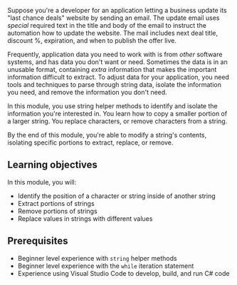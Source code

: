Suppose you're a developer for an application letting a business update its "last chance deals" website by sending an email. The update email uses *special* required text in the title and body of the email to instruct the automation how to update the website. The mail includes next deal title, discount %, expiration, and when to publish the offer live.

Frequently, application data you need to work with is from *other* software systems, and has data you don't want or need. Sometimes the data is in an unusable format, containing *extra* information that makes the important information difficult to extract. To adjust data for your application, you need tools and techniques to parse through string data, isolate the information you need, and remove the information you don't need.

In this module, you use string helper methods to identify and isolate the information you're interested in. You learn how to copy a smaller portion of a larger string. You replace characters, or remove characters from a string.

By the end of this module, you're able to modify a string's contents, isolating specific portions to extract, replace, or remove.

## Learning objectives

In this module, you will:

- Identify the position of a character or string inside of another string
- Extract portions of strings
- Remove portions of strings
- Replace values in strings with different values

## Prerequisites

- Beginner level experience with `string` helper methods
- Beginner level experience with the `while` iteration statement
- Experience using Visual Studio Code to develop, build, and run C# code
